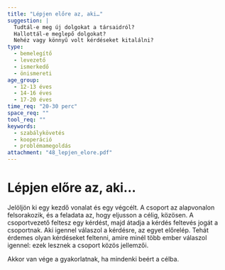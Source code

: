 ```yaml
---
title: "Lépjen előre az, aki…"
suggestion: | 
  Tudtál-e meg új dolgokat a társaidról?
  Hallottál-e meglepő dolgokat?
  Nehéz vagy könnyű volt kérdéseket kitalálni?
type:
  - bemelegítő
  - levezető
  - ismerkedő
  - önismereti
age_group:
  - 12-13 éves
  - 14-16 éves
  - 17-20 éves
time_req: "20-30 perc"
space_req: ""
tool_req: ""
keywords: 
  - szabálykövetés
  - kooperáció
  - problémamegoldás
attachment: "48_lepjen_elore.pdf"
---
```


# Lépjen előre az, aki…

Jelöljön ki egy kezdő vonalat és egy végcélt. A csoport az alapvonalon felsorakozik, és a feladata az, hogy eljusson a célig, közösen. A csoportvezető feltesz egy kérdést, majd átadja a kérdés feltevés jogát a csoportnak. Aki igennel válaszol a kérdésre, az egyet előrelép. Tehát érdemes olyan kérdéseket feltenni, amire minél több ember válaszol igennel: ezek lesznek a csoport közös jellemzői.

Akkor van vége a gyakorlatnak, ha mindenki beért a célba.
  
  
